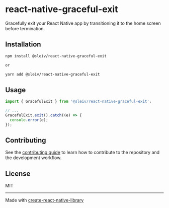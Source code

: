 # react-native-graceful-exit

Gracefully exit your React Native app by transitioning it to the home screen before termination.

## Installation

```sh
npm install @sleiv/react-native-graceful-exit

or

yarn add @sleiv/react-native-graceful-exit
```

## Usage

```ts
import { GracefulExit } from '@sleiv/react-native-graceful-exit';

// ...
GracefulExit.exit().catch((e) => {
  console.error(e);
});
```

## Contributing

See the [contributing guide](CONTRIBUTING.md) to learn how to contribute to the repository and the development workflow.

## License

MIT

---

Made with [create-react-native-library](https://github.com/callstack/react-native-builder-bob)
